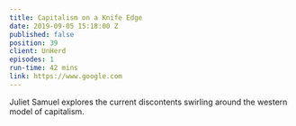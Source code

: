 ```yaml
---
title: Capitalism on a Knife Edge
date: 2019-09-05 15:18:00 Z
published: false
position: 39
client: UnHerd
episodes: 1
run-time: 42 mins
link: https://www.google.com
---
```


Juliet Samuel explores the current discontents swirling around the western model of capitalism.